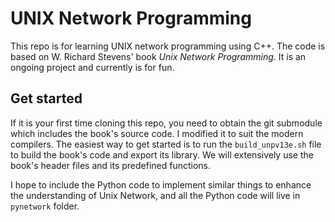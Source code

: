 # UNIX Network Programming

This repo is for learning UNIX network programming using C++. The code is based on W. Richard Stevens' book _Unix Network Programming_. It is an ongoing project and currently is for fun.

## Get started

If it is your first time cloning this repo, you need to obtain the git submodule which includes the book's source code. I modified it to suit the modern compilers. The easiest way to get started is to run the `build_unpv13e.sh` file to build the book's code and export its library. We will extensively use the book's header files and its predefined functions.

I hope to include the Python code to implement similar things to enhance the understanding of Unix Network, and all the Python code will live in `pynetwork` folder.
